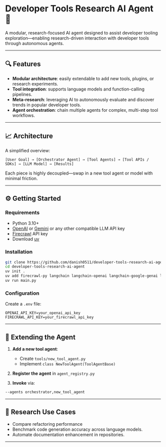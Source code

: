 # Developer Tools Research AI Agent 🤖

A modular, research-focused AI agent designed to assist developer tooling exploration—enabling research-driven interaction with developer tools through autonomous agents.

---

## 🔍 Features

- **Modular architecture**: easily extendable to add new tools, plugins, or research experiments.
- **Tool integration**: supports language models and function-calling pipelines.
- **Meta-research**: leveraging AI to autonomously evaluate and discover trends in popular developer tools.
- **Agent orchestration**: chain multiple agents for complex, multi-step tool workflows.

---

## 📈 Architecture

A simplified overview:

```
[User Goal] → [Orchestrator Agent] → [Tool Agents] → [Tool APIs / SDKs] → [LLM Model] → [Results]
```

Each piece is highly decoupled—swap in a new tool agent or model with minimal friction.

---

## ⚙️ Getting Started

### Requirements

- Python 3.10+
- [OpenAI](https://openai.com) or [Gemini](https://aistudio.google.com/app/apikey) or any other compatible LLM API key
- [Firecrawl](https://www.firecrawl.dev/) API key
- Download [uv](https://docs.astral.sh/uv/getting-started/installation/)

### Installation

```bash
git clone https://github.com/danish0511/developer-tools-research-ai-agent.git
cd developer-tools-research-ai-agent
uv init .
uv add firecrawl-py langchain langchain-openai langchain-google-genai langgraph pydantic python-dotenv
uv run main.py
```

### Configuration

Create a `.env` file:

```
OPENAI_API_KEY=your_openai_api_key
FIRECRAWL_API_KEY=your_firecrawl_api_key
```
---

## 🧩 Extending the Agent

1. **Add a new tool agent**:  
   - Create `tools/new_tool_agent.py`  
   - Implement `class NewToolAgent(ToolAgentBase)`

2. **Register the agent** in `agent_registry.py`

3. **Invoke** via:

```bash
--agents orchestrator,new_tool_agent
```

---

## 🧪 Research Use Cases

- Compare refactoring performance
- Benchmark code generation accuracy across language models.
- Automate documentation enhancement in repositories.

---
